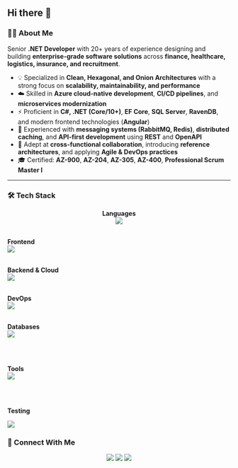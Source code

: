 ## Hi there 👋

### 👨‍💻 About Me  
Senior **.NET Developer** with 20+ years of experience designing and building **enterprise-grade software solutions** across **finance, healthcare, logistics, insurance, and recruitment**.  

- 💡 Specialized in **Clean, Hexagonal, and Onion Architectures** with a strong focus on **scalability, maintainability, and performance**  
- ☁️ Skilled in **Azure cloud-native development**, **CI/CD pipelines**, and **microservices modernization**  
- ⚡ Proficient in **C#, .NET (Core/10+)**, **EF Core**, **SQL Server**, **RavenDB**, and modern frontend technologies (**Angular**)  
- 📡 Experienced with **messaging systems (RabbitMQ, Redis)**, **distributed caching**, and **API-first development** using **REST** and **OpenAPI**  
- 🤝 Adept at **cross-functional collaboration**, introducing **reference architectures**, and applying **Agile & DevOps practices**  
- 🎓 Certified: **AZ-900**, **AZ-204**, **AZ-305**, **AZ-400**, **Professional Scrum Master I**

---

### 🛠️ Tech Stack  

<p align="center">
  <b>Languages</b><br/>
  <img src="https://skillicons.dev/icons?i=cs,js,ts,html,css" /><br/><br/>
  
  <b>Frontend</b><br/>
  <img src="https://skillicons.dev/icons?i=angular,bootstrap,tailwind,graphql" /><br/><br/>
  
  <b>Backend & Cloud</b><br/>
  <img src="https://skillicons.dev/icons?i=dotnet,azure,redis,rabbitmq" /><br/><br/>
  
  <b>DevOps</b><br/>
  <img src="https://skillicons.dev/icons?i=docker,kubernetes,git,github,terraform,prometheus" /><br/><br/>
  
  <b>Databases</b><br/>
  <img src="https://skillicons.dev/icons?i=mysql,mongodb" /><br/>
  <!-- Custom icons could be added for MSSQL + RavenDB -->
  <br/><br/>
  
  <b>Tools</b><br/>
  <img src="https://skillicons.dev/icons?i=postman,vscode,powershell" /><br/>
  <!-- Custom icons for Visual Studio -->
  <br/><br/>
  
  <b>Testing</b><br/>
  <!-- Custom icons for xUnit, AutoFixture, FluentAssertions, SpecFlow, Playwright -->
  <img src="https://skillicons.dev/icons?i=github" />
</p>

### 🔗 Connect With Me  

<p align="center">
  <a href="[https://www.linkedin.com/in/YOUR-LINKEDIN](https://www.linkedin.com/in/hugo-steenhuis-1023118/)"><img src="https://skillicons.dev/icons?i=linkedin" /></a>
  <a href="mailto:hasteenhuis@gmail.com"><img src="https://skillicons.dev/icons?i=gmail" /></a>
  <a href="https://www.digivibetech.com"><img src="https://skillicons.dev/icons?i=devto" /></a>
</p>
